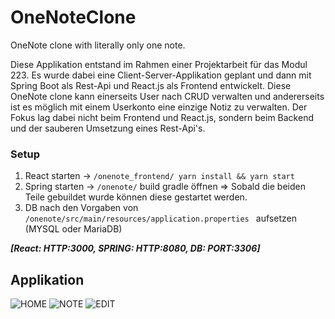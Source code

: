 # OneNoteClone
OneNote clone with literally only one note.

Diese Applikation entstand im Rahmen einer Projektarbeit für das Modul 223. Es wurde dabei eine Client-Server-Applikation geplant und dann mit Spring Boot als Rest-Api und React.js als Frontend entwickelt. Diese OneNote clone kann einerseits User nach CRUD verwalten und andererseits ist es möglich mit einem Userkonto eine einzige Notiz zu verwalten. Der Fokus lag dabei nicht beim Frontend und React.js, sondern beim Backend und der sauberen Umsetzung eines Rest-Api's.

### Setup
1. React starten -> ``` /onenote_frontend/ yarn install && yarn start ```
2. Spring starten -> ``` /onenote/ ``` build gradle öffnen
 => Sobald die beiden Teile gebuildet wurde können diese gestartet werden.
3. DB nach den Vorgaben von ```/onenote/src/main/resources/application.properties ``` aufsetzen (MYSQL oder MariaDB)

***[React: HTTP:3000, SPRING: HTTP:8080, DB: PORT:3306]***

## Applikation
![HOME](https://github.com/LewinGerber/OneNoteClone/blob/main/res/home_view.png)
![NOTE](https://github.com/LewinGerber/OneNoteClone/blob/main/res/drawing_view.png)
![EDIT](https://github.com/LewinGerber/OneNoteClone/blob/main/res/manage_view.png)
